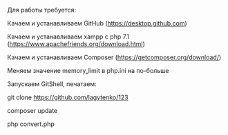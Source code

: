 Для работы требуется:

Качаем и устанавливаем GitHub (https://desktop.github.com)

Качаем и устанавливаем xampp с php 7.1 (https://www.apachefriends.org/download.html)

Качаем и устанавливаем Composer (https://getcomposer.org/download/)

Меняем значение memory_limit в php.ini на по-больше

Запускаем GitShell, печатаем:

git clone https://github.com/lagytenko/123

composer update

php convert.php
